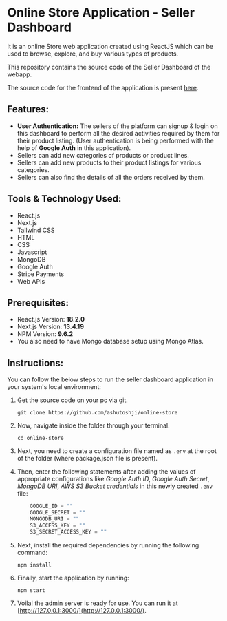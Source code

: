 # Online Store Application - Seller Dashboard 

It is an online Store web application created using ReactJS which can be used to browse, explore, and buy various types of products.

This repository contains the source code of the Seller Dashboard of the webapp.

The source code for the frontend of the application is present [here](https://github.com/ashutoshji/online-store).


## Features:

- **User Authentication:** The sellers of the platform can signup & login on this dashboard to perform all the desired activities required by them for their product listing. (User authentication is being performed with the help of **Google Auth** in this application).
- Sellers can add new categories of products or product lines. 
- Sellers can add new products to their product listings for various categories.
- Sellers can also find the details of all the orders received by them.


## Tools & Technology Used:

- React.js
- Next.js
- Tailwind CSS
- HTML
- CSS
- Javascript
- MongoDB
- Google Auth
- Stripe Payments
- Web APIs


## Prerequisites:

* React.js Version: **18.2.0**
* Next.js Version: **13.4.19**
* NPM Version: **9.6.2**
* You also need to have Mongo database setup using Mongo Atlas.


## Instructions:

You can follow the below steps to run the seller dashboard application in your system's local environment:

1. Get the source code on your pc via git.

    ```shell
    git clone https://github.com/ashutoshji/online-store
    ```

2.  Now, navigate inside the folder through your terminal.

    ```shell
    cd online-store
    ```

3. Next, you need to create a configuration file named as `.env` at the root of the folder (where package.json file is present).

4. Then, enter the following statements after adding the values of appropriate configurations like *Google Auth ID*, *Google Auth Secret*, *MongoDB URI*, *AWS S3 Bucket credentials* in this newly created `.env` file:

    ```js
        GOOGLE_ID = ""
        GOOGLE_SECRET = ""
        MONGODB_URI = ""
        S3_ACCESS_KEY = ""
        S3_SECRET_ACCESS_KEY = ""
    ```

5. Next, install the required dependencies by running the following command:

    ```shell
    npm install
    ```

6. Finally, start the application by running:

    ```shell
    npm start
    ```

7. Voila! the admin server is ready for use. You can run it at [http://127.0.0.1:3000/](http://127.0.0.1:3000/).


